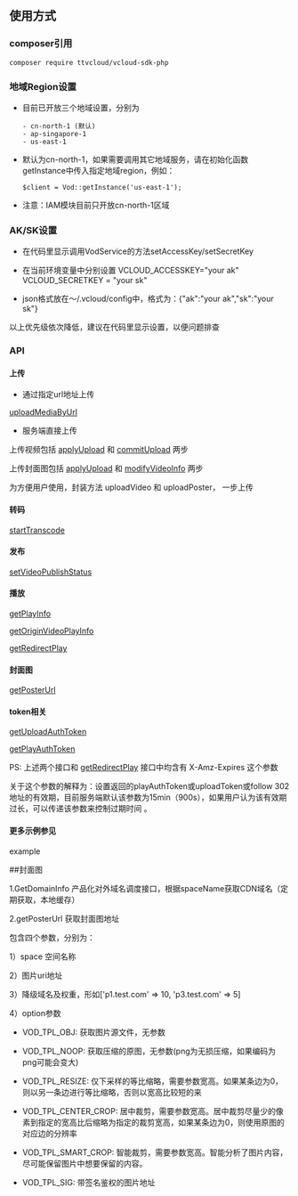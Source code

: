 ## 使用方式

### composer引用
```
composer require ttvcloud/vcloud-sdk-php
```

### 地域Region设置
- 目前已开放三个地域设置，分别为
  ```
  - cn-north-1 (默认)
  - ap-singapore-1
  - us-east-1
  ```
- 默认为cn-north-1，如果需要调用其它地域服务，请在初始化函数getInstance中传入指定地域region，例如：
  ```
  $client = Vod::getInstance('us-east-1');
  ```
- 注意：IAM模块目前只开放cn-north-1区域

### AK/SK设置
- 在代码里显示调用VodService的方法setAccessKey/setSecretKey

- 在当前环境变量中分别设置 VCLOUD_ACCESSKEY="your ak"  VCLOUD_SECRETKEY = "your sk"

- json格式放在～/.vcloud/config中，格式为：{"ak":"your ak","sk":"your sk"}

以上优先级依次降低，建议在代码里显示设置，以便问题排查

### API

#### 上传

- 通过指定url地址上传

[uploadMediaByUrl](https://open.bytedance.com/docs/4/4652/)

- 服务端直接上传


上传视频包括 [applyUpload](https://open.bytedance.com/docs/4/2915/) 和 [commitUpload](https://open.bytedance.com/docs/4/2916/) 两步

上传封面图包括 [applyUpload](https://open.bytedance.com/docs/4/2915/) 和 [modifyVideoInfo](https://open.bytedance.com/docs/4/4367/) 两步


为方便用户使用，封装方法 uploadVideo 和 uploadPoster， 一步上传


#### 转码
[startTranscode](https://open.bytedance.com/docs/4/1670/)


#### 发布
[setVideoPublishStatus](https://open.bytedance.com/docs/4/4709/)


#### 播放
[getPlayInfo](https://open.bytedance.com/docs/4/2918/)

[getOriginVideoPlayInfo](https://open.bytedance.com/docs/4/11148/)

[getRedirectPlay](https://open.bytedance.com/docs/4/9205/)

#### 封面图
[getPosterUrl](https://open.bytedance.com/docs/4/5335/)

#### token相关
[getUploadAuthToken](https://open.bytedance.com/docs/4/6275/)

[getPlayAuthToken](https://open.bytedance.com/docs/4/6275/)

PS: 上述两个接口和 [getRedirectPlay](https://open.bytedance.com/docs/4/9205/) 接口中均含有 X-Amz-Expires 这个参数

关于这个参数的解释为：设置返回的playAuthToken或uploadToken或follow 302地址的有效期，目前服务端默认该参数为15min（900s），如果用户认为该有效期过长，可以传递该参数来控制过期时间
。


#### 更多示例参见
example


##封面图

1.GetDomainInfo 产品化对外域名调度接口，根据spaceName获取CDN域名（定期获取，本地缓存）

2.getPosterUrl 获取封面图地址

 包含四个参数，分别为：

1）space 空间名称

2）图片uri地址

3）降级域名及权重，形如['p1.test.com' => 10, 'p3.test.com' => 5]

4）option参数

- VOD_TPL_OBJ: 获取图片源文件，无参数

- VOD_TPL_NOOP: 获取压缩的原图，无参数(png为无损压缩，如果编码为png可能会变大)

- VOD_TPL_RESIZE: 仅下采样的等比缩略，需要参数宽高。如果某条边为0，则以另一条边进行等比缩略，否则以宽高比较短的来

- VOD_TPL_CENTER_CROP: 居中裁剪，需要参数宽高。居中裁剪尽量少的像素到指定的宽高比后缩略为指定的裁剪宽高，如果某条边为0，则使用原图的对应边的分辨率

- VOD_TPL_SMART_CROP: 智能裁剪，需要参数宽高。智能分析了图片内容，尽可能保留图片中想要保留的内容。

- VOD_TPL_SIG: 带签名鉴权的图片地址